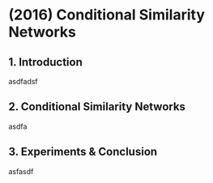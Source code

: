 # \(2016\) Conditional Similarity Networks

## 1. Introduction

asdfadsf

## 2. Conditional Similarity Networks

asdfa

## 3. Experiments & Conclusion

asfasdf




